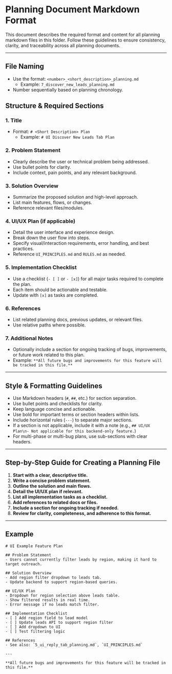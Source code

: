 # Planning Document Markdown Format

This document describes the required format and content for all planning markdown files in this folder. Follow these guidelines to ensure consistency, clarity, and traceability across all planning documents.

---

## File Naming
- Use the format: `<number>_<short_description>_planning.md`
  - Example: `7_discover_new_leads_planning.md`
- Number sequentially based on planning chronology.

## Structure & Required Sections

### 1. Title
- Format: `# <Short Description> Plan`
  - Example: `# UI Discover New Leads Tab Plan`

### 2. Problem Statement
- Clearly describe the user or technical problem being addressed.
- Use bullet points for clarity.
- Include context, pain points, and any relevant background.

### 3. Solution Overview
- Summarize the proposed solution and high-level approach.
- List main features, flows, or changes.
- Reference relevant files/modules.

### 4. UI/UX Plan (if applicable)
- Detail the user interface and experience design.
- Break down the user flow into steps.
- Specify visual/interaction requirements, error handling, and best practices.
- Reference `UI_PRINCIPLES.md` and `RULES.md` as needed.

### 5. Implementation Checklist
- Use a checklist (`- [ ]` or `- [x]`) for all major tasks required to complete the plan.
- Each item should be actionable and testable.
- Update with `[x]` as tasks are completed.

### 6. References
- List related planning docs, previous updates, or relevant files.
- Use relative paths where possible.

### 7. Additional Notes
- Optionally include a section for ongoing tracking of bugs, improvements, or future work related to this plan.
- Example: `**All future bugs and improvements for this feature will be tracked in this file.**`

---

## Style & Formatting Guidelines
- Use Markdown headers (`#`, `##`, etc.) for section separation.
- Use bullet points and checklists for clarity.
- Keep language concise and actionable.
- Use bold for important terms or section headers within lists.
- Include horizontal rules (`---`) to separate major sections.
- If a section is not applicable, include it with a note (e.g., `## UI/UX Plan\n- Not applicable for this backend-only feature.`)
- For multi-phase or multi-bug plans, use sub-sections with clear headers.

---

## Step-by-Step Guide for Creating a Planning File
1. **Start with a clear, descriptive title.**
2. **Write a concise problem statement.**
3. **Outline the solution and main flows.**
4. **Detail the UI/UX plan if relevant.**
5. **List all implementation tasks as a checklist.**
6. **Add references to related docs or files.**
7. **Include a section for ongoing tracking if needed.**
8. **Review for clarity, completeness, and adherence to this format.**

---

## Example

```
# UI Example Feature Plan

## Problem Statement
- Users cannot currently filter leads by region, making it hard to target outreach.

## Solution Overview
- Add region filter dropdown to leads tab.
- Update backend to support region-based queries.

## UI/UX Plan
- Dropdown for region selection above leads table.
- Show filtered results in real time.
- Error message if no leads match filter.

## Implementation Checklist
- [ ] Add region field to lead model
- [ ] Update leads API to support region filter
- [ ] Add dropdown to UI
- [ ] Test filtering logic

## References
- See also: `5_ui_reply_tab_planning.md`, `UI_PRINCIPLES.md`

---

**All future bugs and improvements for this feature will be tracked in this file.** 